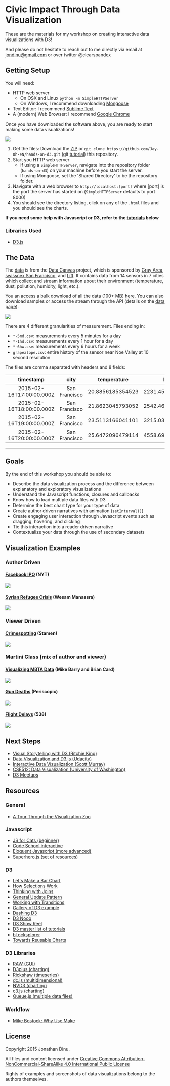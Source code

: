 # Civic Impact Through Data Visualization

These are the materials for my workshop on creating interactive data visualizations with D3!


And please do not hesitate to reach out to me directly via email at jondinu@gmail.com or over twitter @clearspandex

## Getting Setup

You will need:

* HTTP web server
    * On OSX and Linux `python -m SimpleHTTPServer`
    * On Windows, I recommend downloading [Mongoose][mongoose]
* Text Editor: I recommend [Sublime Text][sublime]
* A (modern) Web Browser: I recommend [Google Chrome][chrome]

Once you have downloaded the software above, you are ready to start making some data visualizations!

![](http://media2.giphy.com/media/rOTGSPxvJJY7m/giphy.gif)

1. Get the files: Download the [ZIP][zip] or `git clone https://github.com/Jay-Oh-eN/hands-on-d3.git` (git [tutorial][gitit]) this repository.
2. Start you HTTP web server
    * If using a `SimpleHTTPServer`, navigate into the repository folder (`hands-on-d3`) on your machine before you start the server.
    * If using Mongoose, set the 'Shared Directory' to be the repository folder.
3. Navigate with a web browser to `http://localhost:[port]` where [port] is the port the server has started on (`SimpleHTTPServer` defaults to port 8000)
4. You should see the directory listing, click on any of the `.html` files and you should see the charts.

__If you need some help with Javascript or D3, refer to the [tutorials](#resources) below__

### Libraries Used
* [D3.js][d3]

## The Data

The [data][data-canvas-map] is from the [Data Canvas][data-canvas] project, which is sponsored by [Gray Area][grayarea], [swissnex San Francisco][swiss], and [Lift][lift].  It contains data from 14 sensors in 7 cities which collect and stream information about their environment (temperature, dust, pollution, humidity, light, etc.).

You an access a bulk download of all the data (100+ MB) [here][dump].  You can also download samples or access the stream through the API (details on the [data page][data-canvas-data]).

![][data-canvas-img]

There are 4 different granularities of measurement. Files ending in:
* `*-5md.csv`: measurements every 5 minutes for a day
* `*-1hd.csv`: measurements every 1 hour for a day
* `*-6hw.csv`: measurements every 6 hours for a week
* `grapealope.csv`: entire history of the sensor near Noe Valley at 10 second resolution

The files are comma separated with headers and 8 fields:

timestamp|city|temperature|light|airquality_raw|sound|humidity|dust
:--:|:--:|:--:|:--:|:--:|:--:|:--:|:--:
2015-02-16T17:00:00.000Z|San Francisco|20.8856185354523|2231.45801048026|28.8458008730416|1674.71050009727|48.4880466992298|882.367404134883
2015-02-16T18:00:00.000Z|San Francisco|21.8623045793052|2542.46720508251|26.5113633058142|1652.25960948903|43.9341875396295|912.0280753969
2015-02-16T19:00:00.000Z|San Francisco|23.5113166041101|3215.03460441893|24.8987852323788|1690.5842506536|40.5058249680354|939.447105875158
2015-02-16T20:00:00.000Z|San Francisco|25.6472096479114|4558.69142401972|26.0867059045864|1704.29832357106|38.4312464272035|999.743066983922

<hr>

## Goals

By the end of this workshop you should be able to:

* Describe the data visualization process and the difference between explanatory and exploratory visualizations
* Understand the Javascript functions, closures and callbacks
* Know how to load multiple data files with D3
* Determine the best chart type for your type of data
* Create author driven narratives with animation (`setInterval()`)
* Create engaging user interaction through Javascript events such as dragging, hovering, and clicking
* Tie this interaction into a reader driven narrative
* Contextualize your data through the use of secondary datasets

## Visualization Examples

### Author Driven

#### [Facebook IPO][facebook] (NYT)

![][facebook_ipo_nyt]

#### [Syrian Refugee Crisis][syria] (Wesam Manassra)

![][syria-img]

### Viewer Driven

#### [Crimespotting][crimespotting] (Stamen)

![][crimespotting-screenshot]

### Martini Glass (mix of author and viewer)

#### [Visualizing MBTA Data][mbta] (Mike Barry and Brian Card)

![][mbta-img]

#### [Gun Deaths][guns] (Periscopic)

![][guns-img]

#### [Flight Delays][flights] (538)

![][flights-img]

## Next Steps
* [Visual Storytelling with D3 (Ritchie King)][ritchie]
* [Data Visualization and D3.js (Udacity)][udacity]
* [Interactive Data Vizualization (Scott Murray)][murray]
* [CSE512: Data Visualization (University of Washington)][uw-viz]
* [D3 Meetups][meetups]

## Resources

### General

* [A Tour Through the Visualization Zoo][zoo]

### Javascript
* [JS for Cats (beginner)][jscats]
* [Code School interactive][codeschool]
* [Eloquent Javascript (more advanced)][eloquent]
* [Superhero.js (set of resources)][supjs]

### D3
* [Let's Make a Bar Chart][barchart]
* [How Selections Work][selections]
* [Thinking with Joins][joins]
* [General Update Pattern][update]
* [Working with Transitions][transitions]
* [Gallery of D3 example][gallery]
* [Dashing D3][dashing]
* [D3 Noob][d3noob]
* [D3 Show Reel][showreel]
* [D3 master list of tutorials][tuts]
* [bl.ocksplorer][blocksplore]
* [Towards Reusable Charts][charts]

### D3 Libraries

* [RAW (GUI)][raw]
* [D3plus (charting)][d3plus]
* [Rickshaw (timeseries)][rickshaw]
* [dc.js (multidimensional)][dc.js]
* [NVD3 (charting)][nvd3]
* [c3.js (charting)][c3]
* [Queue.js (multiple data files)][queue]

### Workflow

* [Mike Bostock: Why Use Make][bostock-make]

## License

Copyright 2015 Jonathan Dinu.

All files and content licensed under [Creative Commons Attribution-NonCommercial-ShareAlike 4.0 International Public License](LICENSE)

Rights of examples and screenshots of data visualizations belong to the authors themselves.

<!-- links -->

[mongoose]: http://cesanta.com/mongoose.shtml
[sublime]: http://www.sublimetext.com/2
[chrome]: https://www.google.com/chrome/browser/desktop/
[zip]: https://github.com/Jay-Oh-eN/hands-on-d3/archive/master.zip
[gitit]: http://jlord.us/git-it/
[mongoose-config]: images/mongoose-config.png

[sf-asthma]: https://data.sfgov.org/Health-and-Social-Services/Climate-and-Health-Data/paqg-zyqx
[grayarea]: http://grayarea.org/
[swiss]: http://www.swissnexsanfrancisco.org/
[lift]: http://liftconference.com/lift15
[data-canvas-img]: images/data-canvas.png
[data-canvas]: http://datacanvas.org/
[data-canvas-map]: http://map.datacanvas.org/
[dump]: https://s3.amazonaws.com/localdata-export/datacanvas/full.zip
[data-canvas-data]: http://map.datacanvas.org/#!/data
[dictionary]: data/dictionary.pdf

[d3]: http://d3js.org/
[dimple]: http://dimplejs.org/
[moment]: http://momentjs.com/
[d3plus]: http://d3plus.org/
[rickshaw]: http://code.shutterstock.com/rickshaw/
[dc.js]: http://dc-js.github.io/dc.js/
[nvd3]: http://nvd3.org/
[c3]: http://c3js.org/
[raw]: http://app.raw.densitydesign.org/
[queue]: https://github.com/mbostock/queue
[parallel]: https://syntagmatic.github.io/parallel-coordinates/

[crimespotting]: http://sanfrancisco.crimespotting.org/#zoom=13&lon=-122.438&types=AA,Mu,Ro,SA,DP,Na,Al,Pr,Th,VT,Va,Bu,Ar&lat=37.760&hours=0-23&dtend=2014-02-28T23:59:59-07:00&dtstart=2014-02-21T23:59:59-07:00
[crimespotting-screenshot]: images/crimespotting-screenshot.png
[facebook]: http://www.nytimes.com/interactive/2012/05/17/business/dealbook/how-the-facebook-offering-compares.html
[facebook_ipo_nyt]: images/facebook_ipo_nyt.png
[mbta]: http://mbtaviz.github.io/
[mbta-img]: images/mbta-img.png
[guns]: http://guns.periscopic.com/
[guns-img]: images/periscopic.png
[syria]: http://visualizations.manassra.com/syria
[syria-img]: images/syria-img.png
[final-viz]: images/animated_line.png
[viz-ani]: images/viz-ani.gif
[flights]: http://fivethirtyeight.com/interactives/flights/
[flights-img]: images/flights.png

[udacity]: https://www.udacity.com/course/ud507
[uw-viz]: http://courses.cs.washington.edu/courses/cse512/14wi/
[murray]: http://chimera.labs.oreilly.com/books/1230000000345
[ritchie]: http://ritchiesking.com/book/
[jscats]: http://jsforcats.com/
[eloquent]: http://eloquentjavascript.net/
[supjs]: http://superherojs.com/
[codeschool]: https://www.codeschool.com/paths/javascript
[barchart]: http://bost.ocks.org/mike/bar/
[d3noob]: http://www.d3noob.org/
[dashing]: https://www.dashingd3js.com/
[showreel]: http://bl.ocks.org/mbostock/1256572
[gallery]: https://github.com/mbostock/d3/wiki/Gallery
[tuts]: https://github.com/mbostock/d3/wiki/Tutorials
[joins]: http://bost.ocks.org/mike/join/
[selections]: http://bost.ocks.org/mike/selection/
[update]: http://bl.ocks.org/mbostock/3808218
[blocksplore]: http://bl.ocksplorer.org/
[transitions]: http://bost.ocks.org/mike/transition/
[zoo]: http://homes.cs.washington.edu/~jheer/files/zoo/
[meetups]: http://d3-js.meetup.com/
[charts]: http://bost.ocks.org/mike/chart/

[bostock-make]: http://bost.ocks.org/mike/make/
